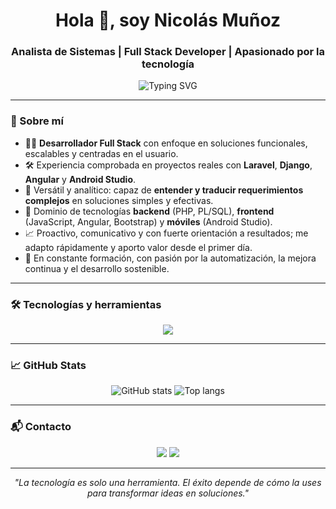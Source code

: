 <h1 align="center">Hola 👋, soy Nicolás Muñoz</h1>
<h3 align="center">Analista de Sistemas | Full Stack Developer | Apasionado por la tecnología</h3>

<p align="center">
  <img src="https://readme-typing-svg.demolab.com?font=Fira+Code&duration=2000&pause=1000&center=true&vCenter=true&width=435&lines=Desarrollador+Full+Stack;Especialista+en+Sistemas+Institucionales;Amante+del+Código+y+la+Automatización" alt="Typing SVG" />
</p>

---

### 💼 Sobre mí

- 👨‍💻 **Desarrollador Full Stack** con enfoque en soluciones funcionales, escalables y centradas en el usuario.
- 🛠 Experiencia comprobada en proyectos reales con **Laravel**, **Django**, **Angular** y **Android Studio**.
- 🧩 Versátil y analítico: capaz de **entender y traducir requerimientos complejos** en soluciones simples y efectivas.
- 🔄 Dominio de tecnologías **backend** (PHP, PL/SQL), **frontend** (JavaScript, Angular, Bootstrap) y **móviles** (Android Studio).
- 📈 Proactivo, comunicativo y con fuerte orientación a resultados; me adapto rápidamente y aporto valor desde el primer día.
- 🌱 En constante formación, con pasión por la automatización, la mejora continua y el desarrollo sostenible.

---

### 🛠 Tecnologías y herramientas

<p align="center">
  <img src="https://skillicons.dev/icons?i=php,laravel,angular,js,ts,python,html,css,bootstrap,postgres,oracle,docker,git,linux" />
</p>

---

### 📈 GitHub Stats

<p align="center">
  <img src="https://github-readme-stats.vercel.app/api?username=niclovich&show_icons=true&theme=default&hide_title=true" alt="GitHub stats" />
  <img src="https://github-readme-stats.vercel.app/api/top-langs/?username=niclovich&layout=compact&theme=default" alt="Top langs" />
</p>

---

### 📬 Contacto

<p align="center">
  <a href="mailto:nicolas.mu@gmail.com"><img src="https://img.shields.io/badge/Gmail-D14836?style=for-the-badge&logo=gmail&logoColor=white"/></a>
  <a href="https://www.linkedin.com/in/nicolas-muñoz" target="_blank"><img src="https://img.shields.io/badge/LinkedIn-0077B5?style=for-the-badge&logo=linkedin&logoColor=white"/></a>
</p>

---

<p align="center">
  <i>"La tecnología es solo una herramienta. El éxito depende de cómo la uses para transformar ideas en soluciones."</i>
</p>
